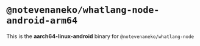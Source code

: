 # `@notevenaneko/whatlang-node-android-arm64`

This is the **aarch64-linux-android** binary for `@notevenaneko/whatlang-node`
